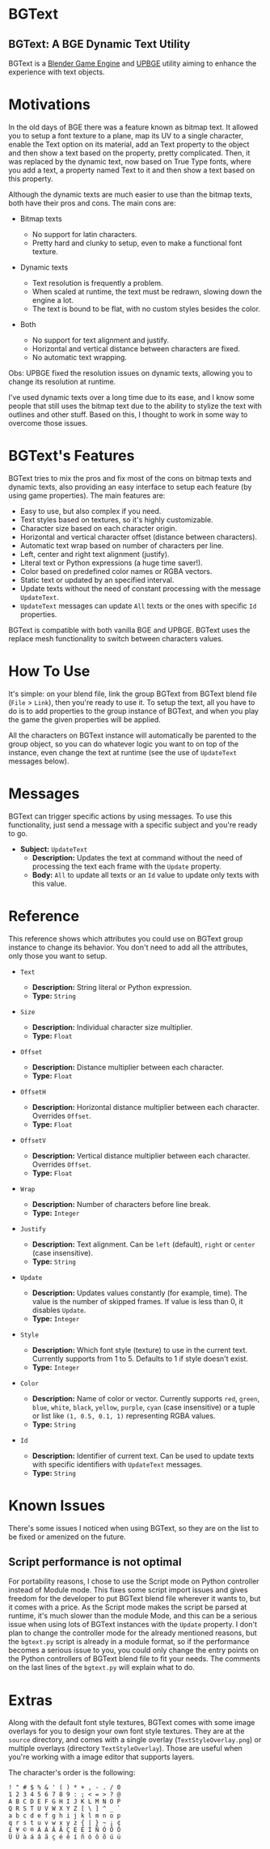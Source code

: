 # BGText
## BGText: A BGE Dynamic Text Utility

BGText is a [Blender Game Engine](https://en.wikipedia.org/wiki/Blender_Game_Engine) and [UPBGE](https://upbge.org/) utility aiming to enhance the experience with text objects.

Motivations
===========

In the old days of BGE there was a feature known as bitmap text. It allowed you to setup a font texture to a plane, map its UV to a single character, enable the Text option on its material, add an Text property to the object and then show a text based on the property, pretty complicated. Then, it was replaced by the dynamic text, now based on True Type fonts, where you add a text, a property named Text to it and then show a text based on this property.

Although the dynamic texts are much easier to use than the bitmap texts, both have their pros and cons. The main cons are:

- Bitmap texts
    - No support for latin characters.
    - Pretty hard and clunky to setup, even to make a functional font texture.

- Dynamic texts
    - Text resolution is frequently a problem.
    - When scaled at runtime, the text must be redrawn, slowing down the engine a lot.
    - The text is bound to be flat, with no custom styles besides the color.

- Both
    - No support for text alignment and justify.
    - Horizontal and vertical distance between characters are fixed.
    - No automatic text wrapping.

Obs: UPBGE fixed the resolution issues on dynamic texts, allowing you to change its resolution at runtime.

I've used dynamic texts over a long time due to its ease, and I know some people that still uses the bitmap text due to the ability to stylize the text with outlines and other stuff. Based on this, I thought to work in some way to overcome those issues.

BGText's Features
=================

BGText tries to mix the pros and fix most of the cons on bitmap texts and dynamic texts, also providing an easy interface to setup each feature (by using game properties). The main features are:

- Easy to use, but also complex if you need.
- Text styles based on textures, so it's highly customizable.
- Character size based on each character origin.
- Horizontal and vertical character offset (distance between characters).
- Automatic text wrap based on number of characters per line.
- Left, center and right text alignment (justify).
- Literal text or Python expressions (a huge time saver!).
- Color based on predefined color names or RGBA vectors.
- Static text or updated by an specified interval.
- Update texts without the need of constant processing with the message `UpdateText`.
- `UpdateText` messages can update `All` texts or the ones with specific `Id` properties.

BGText is compatible with both vanilla BGE and UPBGE. BGText uses the replace mesh functionality to switch between characters values.

How To Use
==========

It's simple: on your blend file, link the group BGText from BGText blend file (`File` > `Link`), then you're ready to use it. To setup the text, all you have to do is to add properties to the group instance of BGText, and when you play the game the given properties will be applied.

All the characters on BGText instance will automatically be parented to the group object, so you can do whatever logic you want to on top of the instance, even change the text at runtime (see the use of `UpdateText` messages below).

Messages
========

BGText can trigger specific actions by using messages. To use this functionality, just send a message with a specific subject and you're ready to go.

- **Subject:** `UpdateText`
    - **Description:** Updates the text at command without the need of processing the text each frame with the `Update` property.
    - **Body:** `All` to update all texts or an `Id` value to update only texts with this value.

Reference
=========

This reference shows which attributes you could use on BGText group instance to change its behavior. You don't need to add all the attributes, only those you want to setup.

- `Text`
    - **Description:** String literal or Python expression.
    - **Type:** `String`

- `Size`
    - **Description:** Individual character size multiplier.
    - **Type:** `Float`

- `Offset`
    - **Description:** Distance multiplier between each character.
    - **Type:** `Float` 

- `OffsetH`
    - **Description:** Horizontal distance multiplier between each character. Overrides `Offset`.
    - **Type:** `Float`

- `OffsetV`
    - **Description:** Vertical distance multiplier between each character. Overrides `Offset`.
    - **Type:** `Float`

- `Wrap`
    - **Description:** Number of characters before line break.
    - **Type:** `Integer`

- `Justify`
    - **Description:** Text alignment. Can be `left` (default), `right` or `center` (case insensitive).
    - **Type:** `String`

- `Update`
    - **Description:** Updates values constantly (for example, time). The value is the number of skipped frames. If value is less than 0, it disables `Update`.
    - **Type:** `Integer`
    
- `Style`
    - **Description:** Which font style (texture) to use in the current text. Currently supports from 1 to 5. Defaults to 1 if style doesn't exist.
    - **Type:** `Integer` 

- `Color`
    - **Description:** Name of color or vector. Currently supports `red`, `green`, `blue`, `white`, `black`, `yellow`, `purple`, `cyan` (case insensitive) or a tuple or list like `(1, 0.5, 0.1, 1)` representing RGBA values.
    - **Type:** `String`

- `Id`
    - **Description:** Identifier of current text. Can be used to update texts with specific identifiers with `UpdateText` messages.
    - **Type:** `String`

Known Issues
============

There's some issues I noticed when using BGText, so they are on the list to be fixed or amenized on the future.

Script performance is not optimal
--------------------------------------------

For portability reasons, I chose to use the Script mode on Python controller instead of Module mode. This fixes some script import issues and gives freedom for the developer to put BGText blend file wherever it wants to, but it comes with a price. As the Script mode makes the script be parsed at runtime, it's much slower than the module Mode, and this can be a serious issue when using lots of BGText instances with the `Update` property. I don't plan to change the controller mode for the already mentioned reasons, but the `bgtext.py` script is already in a module format, so if the performance becomes a serious issue to you, you could only change the entry points on the Python controllers of BGText blend file to fit your needs. The comments on the last lines of the `bgtext.py` will explain what to do.

Extras
======

Along with the default font style textures, BGText comes with some image overlays for you to design your own font style textures. They are at the `source` directory, and comes with a single overlay (`TextStyleOverlay.png`) or multiple overlays (directory `TextStyleOverlay`). Those are useful when you're working with a image editor that supports layers.

The character's order is the following:


```text
! " # $ % & ' ( ) * + , - . / 0
1 2 3 4 5 6 7 8 9 : ; < = > ? @
A B C D E F G H I J K L M N O P
Q R S T U V W X Y Z [ \ ] ^ _ `
a b c d e f g h i j k l m n o p
q r s t u v w x y z { | } ~ ¡ ¢
£ ¥ © ® À Á Â Ã Ç É Ê Í Ñ Ó Ô Õ
Ú Ü à á â ã ç é ê í ñ ó ô õ ú ü
```
